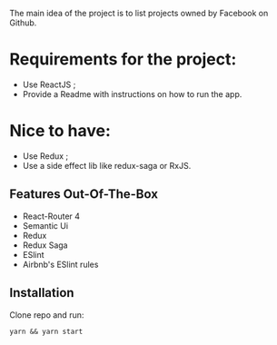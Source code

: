The main idea of the project is to list projects owned by Facebook on Github.
# Requirements for the project:

- Use ReactJS ;
- Provide a Readme with instructions on how to run the app.

# Nice to have:

- Use Redux ;
- Use a side effect lib like redux-saga or RxJS.

## Features Out-Of-The-Box

* React-Router 4
* Semantic Ui
* Redux
* Redux Saga
* ESlint
* Airbnb's ESlint rules

## Installation

Clone repo and run:

```
yarn && yarn start
```
